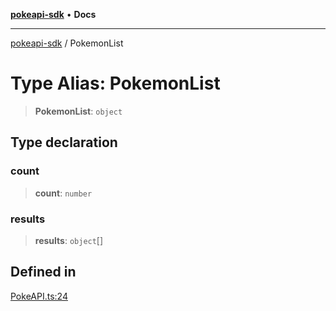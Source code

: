 [**pokeapi-sdk**](../README.md) • **Docs**

***

[pokeapi-sdk](../README.md) / PokemonList

# Type Alias: PokemonList

> **PokemonList**: `object`

## Type declaration

### count

> **count**: `number`

### results

> **results**: `object`[]

## Defined in

[PokeAPI.ts:24](https://github.com/mdebauge/pokeapi-sdk/blob/636d70dd9aee1d838132b65ca0a5299b6ec48403/src/PokeAPI.ts#L24)
